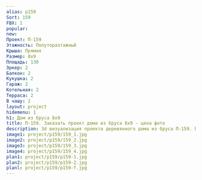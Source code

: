 ```yaml
---
alias: p159
Sort: 159
FBX: 1
popular: 
new: 
Проект: П-159
Этажность: Полутораэтажный
Крыша: Прямая
Размер: 8х9
Площадь: 130
Эркер: 2
Балкон: 2
Кукушка: 2
Гараж: 2
Котельная: 2
Терраса: 2
В чашу: 2
layout: project
hidemenu: 1
h1: Дом из бруса 8х9
title: П-159. Заказать проект дома из бруса 8х9 - цена фото
description: 3d визуализация проекта деревянного дома из бруса П-159. Площадь 130 м2, размер 8х9. Вы можете внести любые изменения в проект.
image1: project/p159/159_1.jpg
image2: project/p159/159_2.jpg
image3: project/p159/159_3.jpg
image4: project/p159/159_4.jpg
plan1: project/p159/p159-1.jpg
plan2: project/p159/p159-2.jpg
planl: project/p159/p159-f.jpg
---
```

